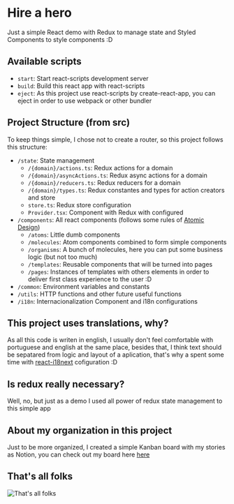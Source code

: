 # Hire a hero

Just a simple React demo with Redux to manage state and Styled Components to style components :D

## Available scripts

- `start`: Start react-scripts development server
- `build`: Build this react app with react-scripts
- `eject`: As this project use react-scripts by create-react-app, you can eject in order to use webpack or other bundler

## Project Structure (from src)

To keep things simple, I chose not to create a router, so this project follows this structure:

- `/state`: State management
  - `/{domain}/actions.ts`: Redux actions for a domain
  - `/{domain}/asyncActions.ts`: Redux async actions for a domain
  - `/{domain}/reducers.ts`: Redux reducers for a domain
  - `/{domain}/types.ts`: Redux constantes and types for action creators and store
  - `store.ts`: Redux store configuration
  - `Provider.tsx`: Component with Redux with configured
- `/components`: All react components (follows some rules of [Atomic Design](https://bradfrost.com/blog/post/atomic-web-design/))
  - `/atoms`: Little dumb components
  - `/molecules`: Atom components combined to form simple components
  - `/organisms`: A bunch of molecules, here you can put some business logic (but not too much)
  - `/templates`: Reusable components that will be turned into pages
  - `/pages`: Instances of templates with others elements in order to deliver first class experience to the user :D
- `/common`: Environment variables and constants
- `/utils`: HTTP functions and other future useful functions
- `/i18n`: Internacionalization Component and i18n configurations

## This project uses translations, why?

As all this code is writen in english, I usually don't feel comfortable with portuguese and english at the same place, besides that, I think text should be sepatared from logic and layout of a aplication, that's why a spent some time with [react-i18next](https://react.i18next.com/) cofiguration :D

## Is redux really necessary?

Well, no, but just as a demo I used all power of redux state management to this simple app

## About my organization in this project

Just to be more organized, I created a simple Kanban board with my stories as Notion, you can check out my board here [here](https://bit.ly/2OmhpTd)

## That's all folks

![That's all folks](https://media.giphy.com/media/upg0i1m4DLe5q/giphy.gif)
